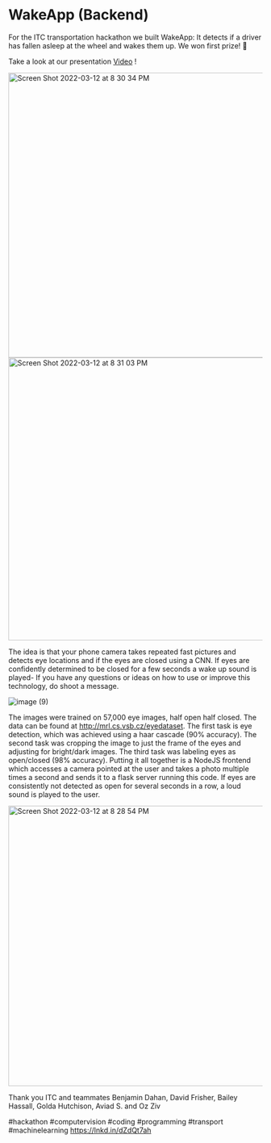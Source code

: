 # WakeApp (Backend)

For the ITC transportation hackathon we built WakeApp: It detects if a driver has fallen asleep at the wheel and wakes them up. We won first prize! 🥇

Take a look at our presentation <a href=https://youtu.be/fTslVKN8JVU>Video</a> !


<img width="565" alt="Screen Shot 2022-03-12 at 8 30 34 PM" src="https://user-images.githubusercontent.com/19825656/158030294-e58abad5-df45-4a3c-8e6a-01ff1061ddcb.png">

<img width="561" alt="Screen Shot 2022-03-12 at 8 31 03 PM" src="https://user-images.githubusercontent.com/19825656/158030315-62fd8ebf-9583-4e1d-8099-76162702a7b4.png">


The idea is that your phone camera takes repeated fast pictures and detects eye locations and if the eyes are closed using a CNN. If eyes are confidently determined to be closed for a few seconds a wake up sound is played- If you have any questions or ideas on how to use or improve this technology, do shoot a message.

![image (9)](https://user-images.githubusercontent.com/19825656/158031418-aeb5bb2b-db15-4415-a497-78d15b93b309.png)

The images were trained on 57,000 eye images, half open half closed. The data can be found at http://mrl.cs.vsb.cz/eyedataset. The first task is eye detection, which was achieved using a haar cascade (90% accuracy). The second task was cropping the image to just the frame of the eyes and adjusting for bright/dark images. The third task was labeling eyes as open/closed (98% accuracy). Putting it all together is a NodeJS frontend which accesses a camera pointed at the user and takes a photo multiple times a second and sends it to a flask server running this code. If eyes are consistently not detected as open for several seconds in a row, a loud sound is played to the user.


<img width="556" alt="Screen Shot 2022-03-12 at 8 28 54 PM" src="https://user-images.githubusercontent.com/19825656/158030225-d89acb4d-dd06-4069-aa1b-590d41e16876.png">


Thank you ITC and teammates Benjamin Dahan, David Frisher, Bailey Hassall, Golda Hutchison, Aviad S. and Oz Ziv

#hackathon #computervision  #coding #programming #transport #machinelearning
https://lnkd.in/dZdQt7ah





